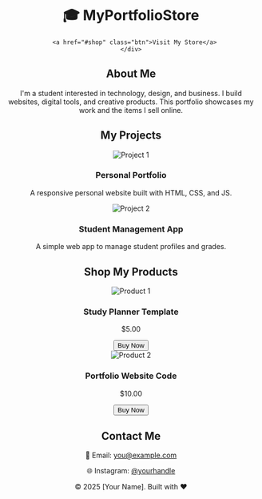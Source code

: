 <!DOCTYPE html>
<html lang="en">
<head>
  <meta charset="UTF-8" />
  <meta name="viewport" content="width=device-width, initial-scale=1.0" />
  <title>Student Portfolio | Online Store</title>
  <link rel="stylesheet" href="style.css" />
</head>
<body>
  <!-- Header -->
  <header>
    <h1 class="logo">🎓 MyPortfolioStore</h1
      
      <a href="#shop" class="btn">Visit My Store</a>
    </div>
  </section>

  <!-- About -->
  <section id="about" class="section">
    <h2>About Me</h2>
    <p>
      I'm a student interested in technology, design, and business. 
      I build websites, digital tools, and creative products. 
      This portfolio showcases my work and the items I sell online.
    </p>
  </section>

  <!-- Projects -->
  <section id="projects" class="section">
    <h2>My Projects</h2>
    <div class="grid">
      <div class="card">
        <img src="https://via.placeholder.com/300x200" alt="Project 1">
        <h3>Personal Portfolio</h3>
        <p>A responsive personal website built with HTML, CSS, and JS.</p>
      </div>
      <div class="card">
        <img src="https://via.placeholder.com/300x200" alt="Project 2">
        <h3>Student Management App</h3>
        <p>A simple web app to manage student profiles and grades.</p>
      </div>
    </div>
  </section>

  <!-- Shop Section -->
  <section id="shop" class="section">
    <h2>Shop My Products</h2>
    <div class="grid">
      <div class="product">
        <img src="https://via.placeholder.com/200" alt="Product 1">
        <h3>Study Planner Template</h3>
        <p>$5.00</p>
        <button class="buy-btn">Buy Now</button>
      </div>
      <div class="product">
        <img src="https://via.placeholder.com/200" alt="Product 2">
        <h3>Portfolio Website Code</h3>
        <p>$10.00</p>
        <button class="buy-btn">Buy Now</button>
      </div>
    </div>
  </section>

  <!-- Contact -->
  <section id="contact" class="section">
    <h2>Contact Me</h2>
    <p>📧 Email: <a href="mailto:you@example.com">you@example.com</a></p>
    <p>🌐 Instagram: <a href="#">@yourhandle</a></p>
  </section>

  <!-- Footer -->
  <footer>
    <p>© 2025 [Your Name]. Built with ❤️</p>
  </footer>

  <script src="script.js"></script>
</body>
</html>
